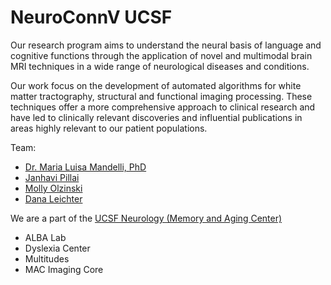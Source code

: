 # NeuroConnV UCSF

Our research program aims to understand the neural basis of language and cognitive functions through the application of novel and multimodal brain MRI techniques in a wide range of neurological diseases and conditions.

Our work focus on the development of automated algorithms for white matter tractography, structural and functional imaging processing. These techniques offer a more comprehensive approach to clinical research and have led to clinically relevant discoveries and influential publications in areas highly relevant to our patient populations.

Team: 
* [Dr. Maria Luisa Mandelli, PhD](https://memory.ucsf.edu/people/malu-mandelli-phd)
* [Janhavi Pillai](https://memory.ucsf.edu/people/janhavi-pillai)
* [Molly Olzinski](https://memory.ucsf.edu/people/molly-olzinski)
* [Dana Leichter](https://memory.ucsf.edu/people/dana-leichter)

We are a part of the [UCSF Neurology (Memory and Aging Center)](memory.ucsf.edu)
* ALBA Lab
* Dyslexia Center
* Multitudes
* MAC Imaging Core

<!--

**Here are some ideas to get you started:**

🙋‍♀️ A short introduction - what is your organization all about?
🌈 Contribution guidelines - how can the community get involved?
👩‍💻 Useful resources - where can the community find your docs? Is there anything else the community should know?
🍿 Fun facts - what does your team eat for breakfast?
🧙 Remember, you can do mighty things with the power of [Markdown](https://docs.github.com/github/writing-on-github/getting-started-with-writing-and-formatting-on-github/basic-writing-and-formatting-syntax)
-->
